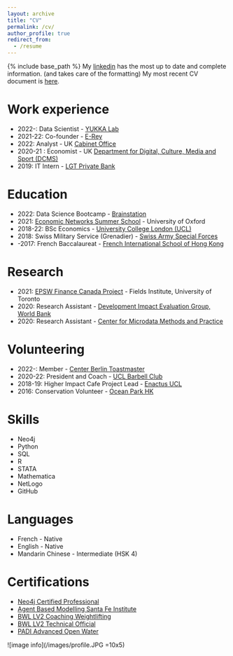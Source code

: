 ```yaml
---
layout: archive
title: "CV"
permalink: /cv/
author_profile: true
redirect_from:
  - /resume
---
```


{% include base_path %}
My [linkedin](https://www.linkedin.com/in/thomas-s-adler/) has the most up to date and complete information. (and takes care of the formatting) My most recent CV document is [here](https://drive.google.com/file/d/10MEcuWcu4l4gq1SlYllHleDyiLf2jG_l/view?usp=sharing).

Work experience
======
* 2022-: Data Scientist - [YUKKA Lab](https://www.yukkalab.com/)
* 2021-22: Co-founder - [E-Rey](https://e-rey.bubbleapps.io/version-test/index_remake__)
* 2022: Analyst - UK [Cabinet Office](https://www.gov.uk/government/organisations/cabinet-office)
* 2020-21 : Economist - UK [Department for Digital, Culture, Media and Sport (DCMS)](https://www.gov.uk/government/organisations/department-for-digital-culture-media-sport)
* 2019: IT Intern - [LGT Private Bank](https://www.lgt.com/global-en)

Education
======
* 2022: Data Science Bootcamp - [Brainstation](https://brainstation.io/)
* 2021: [Economic Networks Summer School]((https://www.maths.ox.ac.uk/events/summer-schools/economic-networks)) - University of Oxford
* 2018-22: BSc Economics - [University College London (UCL)](https://www.ucl.ac.uk/economics/)
* 2018: Swiss Military Service (Grenadier) - [Swiss Army Special Forces](https://www.vtg.admin.ch/fr/organisation/cdmt-op/cfs.html)
* -2017: French Baccalaureat - [French International School of Hong Kong](https://www.fis.edu.hk/?lang=fr)

Research
======
* 2021: [ EPSW Finance Canada Project](http://www.fields.utoronto.ca/activities/20-21/systemic-EPSW) - Fields Institute, University of Toronto
* 2020: Research Assistant - [Development Impact Evaluation Group, World Bank](https://www.worldbank.org/en/research/dime)
* 2020: Research Assistant - [Center for Microdata Methods and Practice](https://www.cemmap.ac.uk/about-us/)

Volunteering
======
* 2022-: Member - [Center Berlin Toastmaster](https://centerberlin-toastmasters.de/)
* 2020-22: President and Coach - [UCL Barbell Club](https://studentsunionucl.org/clubs-societies/barbell-club)
* 2018-19: Higher Impact Cafe Project Lead - [Enactus UCL](https://enactus.org/)
* 2016: Conservation Volunteer - [Ocean Park HK](https://www.opcf.org.hk/en/)


Skills
======
* Neo4j
* Python
* SQL
* R
* STATA
* Mathematica
* NetLogo
* GitHub

Languages
======
* French - Native
* English - Native
* Mandarin Chinese - Intermediate (HSK 4)

Certifications
======
* [Neo4j Certified Professional](https://graphacademy.neo4j.com/courses/neo4j-certification/)
* [Agent Based Modelling Santa Fe Institute](https://abm.complexityexplorer.org/courses/146-introduction-to-agent-based-modeling-summer-2022)
* [BWL LV2 Coaching Weightlifting](https://britishweightlifting.org/courses-and-learning/become-a-coach)
* [BWL LV2 Technical Official](https://britishweightlifting.org/technical-officials/)
* [PADI Advanced Open Water](https://www.padi.com/courses/advanced-open-water)



![image info](/images/profile.JPG =10x5)
